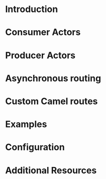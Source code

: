 # Introduction
# Consumer Actors
# Producer Actors
# Asynchronous routing
# Custom Camel routes
# Examples
# Configuration
# Additional Resources
